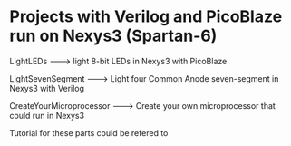 # Projects with Verilog and PicoBlaze run on Nexys3 (Spartan-6) 

LightLEDs ---> light 8-bit LEDs in Nexys3 with PicoBlaze

LightSevenSegment ---> Light four Common Anode seven-segment in Nexys3 with Verilog

CreateYourMicroprocessor ---> Create your own microprocessor that could run in Nexys3


Tutorial for these parts could be refered to 
